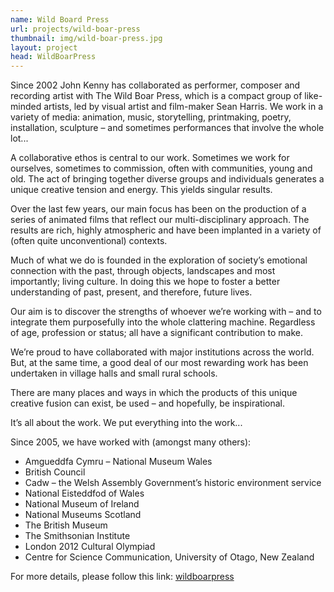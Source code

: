```yaml
---
name: Wild Board Press 
url: projects/wild-boar-press
thumbnail: img/wild-boar-press.jpg
layout: project
head: WildBoarPress
---
```


Since 2002 John Kenny has collaborated as performer, composer and recording artist with The Wild Boar Press, which is a compact group of like-minded artists, led by visual artist and film-maker Sean Harris. We work in a variety of media: animation, music, storytelling, printmaking, poetry, installation, sculpture – and sometimes performances that involve the whole lot...

A collaborative ethos is central to our work. Sometimes we work for ourselves, sometimes to commission, often with communities, young and old. The act of bringing together diverse groups and individuals generates a unique creative tension and energy. This yields singular results.

Over the last few years, our main focus has been on the production of a series of animated films that reflect our multi-disciplinary approach. The results are rich, highly atmospheric and have been implanted in a variety of (often quite unconventional) contexts.

Much of what we do is founded in the exploration of society’s emotional connection with the past, through objects, landscapes and most importantly; living culture. In doing this we hope to foster a better understanding of past, present, and therefore, future lives.

Our aim is to discover the strengths of whoever we’re working with – and to integrate them purposefully into the whole clattering machine. Regardless of age, profession or status; all have a significant contribution to make.

We’re proud to have collaborated with major institutions across the world. But, at the same time, a good deal of our most rewarding work has been undertaken in village halls and small rural schools.

There are many places and ways in which the products of this unique creative fusion can exist, be used – and hopefully, be inspirational.

It’s all about the work. We put everything into the work...

Since 2005, we have worked with (amongst many others):

* Amgueddfa Cymru – National Museum Wales
* British Council
* Cadw – the Welsh Assembly Government’s historic environment service
* National Eisteddfod of Wales
* National Museum of Ireland
* National Museums Scotland
* The British Museum
* The Smithsonian Institute
* London 2012 Cultural Olympiad
* Centre for Science Communication, University of Otago, New Zealand

For more details, please follow this link: [wildboarpress](http://www.wildboarpress.com/wbp/entersite/)
